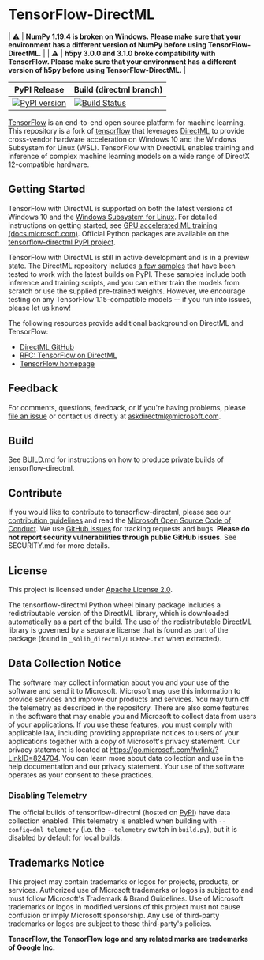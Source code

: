 # TensorFlow-DirectML <!-- omit in toc -->

| :warning: | **NumPy 1.19.4 is broken on Windows. Please make sure that your environment has a different version of NumPy before using TensorFlow-DirectML.**                       |
| :warning: | **h5py 3.0.0 and 3.1.0 broke compatibility with TensorFlow. Please make sure that your environment has a different version of h5py before using TensorFlow-DirectML.** |


| PyPI Release                                                                                                      | Build (directml branch)                                                                                                                                                                                                                 |
| ----------------------------------------------------------------------------------------------------------------- | --------------------------------------------------------------------------------------------------------------------------------------------------------------------------------------------------------------------------------------- |
| [![PyPI version](https://badge.fury.io/py/tensorflow-directml.svg)](https://badge.fury.io/py/tensorflow-directml) | [![Build Status](https://dev.azure.com/microsoft/WindowsAI/_apis/build/status/TensorFlow/TF%20-%20Nightly%20Build?branchName=directml)](https://dev.azure.com/microsoft/WindowsAI/_build/latest?definitionId=56563&branchName=directml) |

[TensorFlow](https://www.tensorflow.org/) is an end-to-end open source platform for machine learning. This repository is a fork of [tensorflow](https://github.com/tensorflow/tensorflow) that leverages [DirectML](https://github.com/microsoft/DirectML) to provide cross-vendor hardware acceleration on Windows 10 and the Windows Subsystem for Linux (WSL). TensorFlow with DirectML enables training and inference of complex machine learning models on a wide range of DirectX 12-compatible hardware.

## Getting Started

TensorFlow with DirectML is supported on both the latest versions of Windows 10 and the [Windows Subsystem for Linux](https://docs.microsoft.com/windows/wsl/about). For detailed instructions on getting started, see [GPU accelerated ML training (docs.microsoft.com)](http://aka.ms/gpuinwsldocs). Official Python packages are available on the [tensorflow-directml PyPI project](https://pypi.org/project/tensorflow-directml/).

TensorFlow with DirectML is still in active development and is in a preview state. The DirectML repository includes [a few samples](https://github.com/microsoft/DirectML/tree/master/TensorFlow) that have been tested to work with the latest builds on PyPI. These samples include both inference and training scripts, and you can either train the models from scratch or use the supplied pre-trained weights. However, we encourage testing on any TensorFlow 1.15-compatible models -- if you run into issues, please let us know!

The following resources provide additional background on DirectML and TensorFlow:
- [DirectML GitHub](https://github.com/microsoft/DirectML/)
- [RFC: TensorFlow on DirectML](https://github.com/tensorflow/community/pull/243)
- [TensorFlow homepage](https://www.tensorflow.org/)

## Feedback

For comments, questions, feedback, or if you're having problems, please [file an issue](https://github.com/microsoft/tensorflow-directml/issues) or contact us directly at askdirectml@microsoft.com.

## Build

See [BUILD.md](BUILD.md) for instructions on how to produce private builds of tensorflow-directml.

## Contribute

If you would like to contribute to tensorflow-directml, please see our [contribution guidelines](CONTRIBUTING.md) and read the [Microsoft Open Source Code of Conduct](https://opensource.microsoft.com/codeofconduct). We use [GitHub issues](https://github.com/microsoft/tensorflow/issues) for tracking requests and bugs. **Please do not report security vulnerabilities through public GitHub issues.** See SECURITY.md for more details.

## License

This project is licensed under [Apache License 2.0](LICENSE).

The tensorflow-directml Python wheel binary package includes a redistributable version of the DirectML library, which is downloaded automatically as a part of the build. The use of the redistributable DirectML library is governed by a separate license that is found as part of the package (found in `_solib_directml/LICENSE.txt` when extracted).

## Data Collection Notice

The software may collect information about you and your use of the software and send it to Microsoft. Microsoft may use this information to provide services and improve our products and services. You may turn off the telemetry as described in the repository. There are also some features in the software that may enable you and Microsoft to collect data from users of your applications. If you use these features, you must comply with applicable law, including providing appropriate notices to users of your applications together with a copy of Microsoft's privacy statement. Our privacy statement is located at https://go.microsoft.com/fwlink/?LinkID=824704. You can learn more about data collection and use in the help documentation and our privacy statement. Your use of the software operates as your consent to these practices.

### Disabling Telemetry

The official builds of tensorflow-directml (hosted on [PyPI](https://pypi.org/project/tensorflow-directml/)) have data collection enabled. This telemetry is enabled when building with `--config=dml_telemetry` (i.e. the `--telemetry` switch in `build.py`), but it is disabled by default for local builds.

## Trademarks Notice

This project may contain trademarks or logos for projects, products, or services. Authorized use of Microsoft trademarks or logos is subject to and must follow Microsoft's Trademark & Brand Guidelines. Use of Microsoft trademarks or logos in modified versions of this project must not cause confusion or imply Microsoft sponsorship. Any use of third-party trademarks or logos are subject to those third-party's policies.

**TensorFlow, the TensorFlow logo and any related marks are trademarks of Google Inc.**